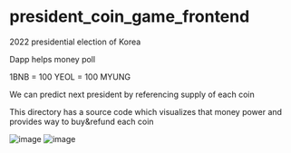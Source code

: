 # president_coin_game_frontend

2022 presidential election of Korea

Dapp helps money poll

1BNB = 100 YEOL = 100 MYUNG

We can predict next president by referencing supply of each coin

This directory has a source code which visualizes that money power and provides way to buy&refund each coin

![image](https://user-images.githubusercontent.com/73169711/145530969-ceeecf7f-fad2-4e08-bf42-ac95447d8fff.png)
![image](https://user-images.githubusercontent.com/73169711/145530980-07cff4b5-3afe-46fd-95dc-2ed44b8be995.png)

